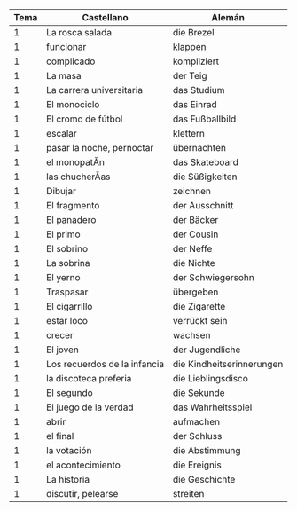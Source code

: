 |	Tema	|	Castellano	|	Alemán	|
|	-----	|	-----	|	-----	|
|	1	|	La rosca salada	|	die Brezel	|
|	1	|	funcionar	|	klappen	|
|	1	|	complicado	|	kompliziert	|
|	1	|	La masa	|	der Teig	|
|	1	|	La carrera universitaria	|	das Studium	|
|	1	|	El monociclo	|	das Einrad	|
|	1	|	El cromo de fútbol	|	das Fußballbild	|
|	1	|	escalar	|	klettern	|
|	1	|	pasar la noche, pernoctar	|	übernachten	|
|	1	|	el monopatĂ­n	|	das Skateboard	|
|	1	|	las chucherĂ­as	|	die Süßigkeiten	|
|	1	|	Dibujar	|	zeichnen	|
|	1	|	El fragmento	|	der Ausschnitt	|
|	1	|	El panadero	|	der Bäcker	|
|	1	|	El primo	|	der Cousin	|
|	1	|	El sobrino	|	der Neffe	|
|	1	|	La sobrina	|	die Nichte	|
|	1	|	El yerno	|	der Schwiegersohn	|
|	1	|	Traspasar	|	übergeben	|
|	1	|	El cigarrillo	|	die Zigarette	|
|	1	|	estar loco	|	verrückt sein	|
|	1	|	crecer	|	wachsen	|
|	1	|	El joven	|	der Jugendliche	|
|	1	|	Los recuerdos de la infancia	|	die Kindheitserinnerungen	|
|	1	|	la discoteca preferia	|	die Lieblingsdisco	|
|	1	|	El segundo	|	die Sekunde	|
|	1	|	El juego de la verdad	|	das Wahrheitsspiel	|
|	1	|	abrir	|	aufmachen	|
|	1	|	el final	|	der Schluss	|
|	1	|	la votación	|	die Abstimmung	|
|	1	|	el acontecimiento	|	die Ereignis	|
|	1	|	La historia	|	die Geschichte	|
|	1	|	discutir, pelearse	|	streiten	|
